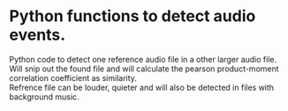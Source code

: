 # Python functions to detect audio events.
Python code to detect one reference audio file in a other larger audio file. <br>
Will snip out the found file and will calculate the pearson product-moment correlation coefficient as similarity. <br>
Refrence file can be louder, quieter and will also be detected in files with background music.
